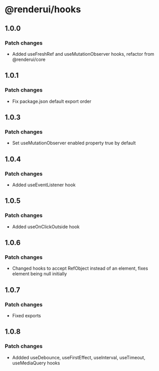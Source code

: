 # @renderui/hooks

## 1.0.0

### Patch changes

- Added useFreshRef and useMutationObserver hooks, refactor from @renderui/core

## 1.0.1

### Patch changes

- Fix package.json default export order

## 1.0.3

### Patch changes

- Set useMutationObserver enabled property true by default

## 1.0.4

### Patch changes

- Added useEventListener hook

## 1.0.5

### Patch changes

- Added useOnClickOutside hook

## 1.0.6

### Patch changes

- Changed hooks to accept RefObject instead of an element, fixes element being null initially

## 1.0.7

### Patch changes

- Fixed exports

## 1.0.8

### Patch changes

- Addded useDebounce, useFirstEffect, useInterval, useTimeout, useMediaQuery hooks